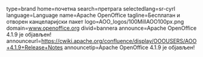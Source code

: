 type=brand
home=почетна
search=претрага
selectedlang=sr-cyrl
language=Language
name=Apache OpenOffice
tagline=Бесплатан и отворен канцеларијски пакет
logo=AOO_logos/100MillAOO100px.png
domain=www.openoffice.org
divid=bannera
announce=Apache OpenOffice 4.1.9 је објављен!
announceurl=https://cwiki.apache.org/confluence/display/OOOUSERS/AOO+4.1.9+Release+Notes
announcetip=Apache OpenOffice 4.1.9 је објављен!
~~~~~~
